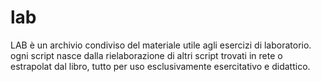 # lab

LAB è un archivio condiviso del materiale utile agli esercizi di laboratorio.
ogni script nasce dalla rielaborazione di altri script trovati in rete o estrapolat dal libro, tutto per uso esclusivamente esercitativo e didattico.